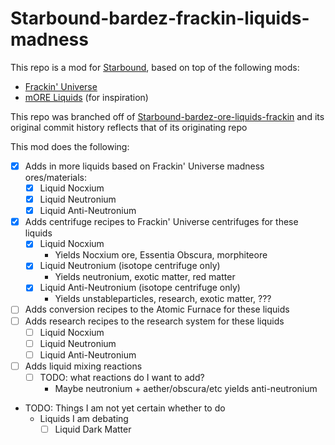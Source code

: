 # Starbound-bardez-frackin-liquids-madness

This repo is a mod for [Starbound](https://playstarbound.com/), based on top of the following mods:
- [Frackin' Universe](https://steamcommunity.com/sharedfiles/filedetails/?id=729480149) 
- [mORE Liquids](https://steamcommunity.com/sharedfiles/filedetails/?id=1318339314) (for inspiration)

This repo was branched off of [Starbound-bardez-ore-liquids-frackin](https://github.com/BardezAnAvatar/Starbound-bardez-ore-liquids-frackin) and its original commit history reflects that of its originating repo

This mod does the following:

- [X] Adds in more liquids based on Frackin' Universe madness ores/materials:
  - [X] Liquid Nocxium
  - [X] Liquid Neutronium
  - [X] Liquid Anti-Neutronium
- [X] Adds centrifuge recipes to Frackin' Universe centrifuges for these liquids
  - [X] Liquid Nocxium
    - Yields Nocxium ore, Essentia Obscura, morphiteore
  - [X] Liquid Neutronium (isotope centrifuge only)
    - Yields neutronium, exotic matter, red matter  
  - [X] Liquid Anti-Neutronium (isotope centrifuge only)
    - Yields unstableparticles, research, exotic matter, ???
- [ ] Adds conversion recipes to the Atomic Furnace for these liquids
- [ ] Adds research recipes to the research system for these liquids
  - [ ] Liquid Nocxium
  - [ ] Liquid Neutronium
  - [ ] Liquid Anti-Neutronium
- [ ] Adds liquid mixing reactions
  - [ ] TODO: what reactions do I want to add?
    - Maybe neutronium + aether/obscura/etc yields anti-neutronium
- TODO: Things I am not yet certain whether to do
  - Liquids I am debating
    - [ ] Liquid Dark Matter
